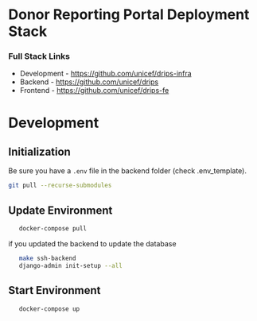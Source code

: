 Donor Reporting Portal Deployment Stack
============================================


### Full Stack Links

  - Development - https://github.com/unicef/drips-infra
  - Backend - https://github.com/unicef/drips
  - Frontend - https://github.com/unicef/drips-fe
  


Development
============================================


Initialization
------------------------------

Be sure you have a `.env` file in the backend folder (check .env_template).

```bash
git pull --recurse-submodules
```
 

Update Environment
------------------------------

```bash
   docker-compose pull
```


if you updated the backend to update the database

```bash
   make ssh-backend
   django-admin init-setup --all
```


Start Environment
------------------------------

```bash
   docker-compose up
```
